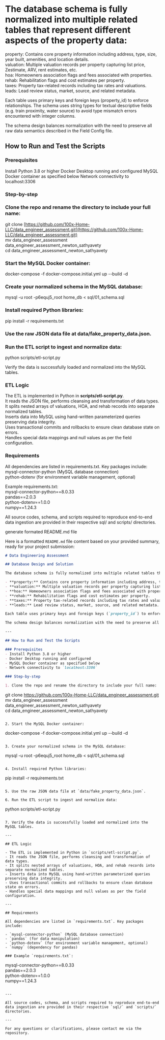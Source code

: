 # The database schema is fully normalized into multiple related tables that represent different aspects of the property data:

property: Contains core property information including address, type, size, year built, amenities, and location details.  
valuation: Multiple valuation records per property capturing list price, Zestimate, ARV, rent estimates, etc.  
hoa: Homeowners association flags and fees associated with properties.  
rehab: Rehabilitation flags and cost estimates per property.  
taxes: Property tax-related records including tax rates and valuations.  
leads: Lead review status, market, source, and related metadata.  

Each table uses primary keys and foreign keys (property_id) to enforce relationships. The schema uses string types for textual descriptive fields (e.g. train proximity, water source) to avoid type mismatch errors encountered with integer columns.

The schema design balances normalization with the need to preserve all raw data semantics described in the Field Config file.

## **How to Run and Test the Scripts**

### Prerequisites

Install Python 3.8 or higher
Docker Desktop running and configured
MySQL Docker container as specified below
Network connectivity to localhost:3306

### Step-by-step

### Clone the repo and rename the directory to include your full name:  
git clone [https://github.com/100x-Home-LLC/data_engineer_assessment.git](https://github.com/100x-Home-LLC/data_engineer_assessment.git)  
mv data_engineer_assessment data_engineer_assessment_newton_sathyavety  
cd data_engineer_assessment_newton_sathyavety  

### Start the MySQL Docker container:  
docker-compose -f docker-compose.initial.yml up --build -d

### Create your normalized schema in the MySQL database:  
mysql -u root -p6equj5_root home_db < sql/01_schema.sql

### Install required Python libraries:  
pip install -r requirements.txt

### Use the raw JSON data file at data/fake_property_data.json.

### Run the ETL script to ingest and normalize data:  
python scripts/etl-script.py

Verify the data is successfully loaded and normalized into the MySQL tables.

### ETL Logic  
The ETL is implemented in Python in **scripts/etl-script.py**.  
It reads the JSON file, performs cleansing and transformation of data types.  
It splits nested arrays of valuations, HOA, and rehab records into separate normalized tables.  
Inserts data into MySQL using hand-written parameterized queries preserving data integrity.  
Uses transactional commits and rollbacks to ensure clean database state on errors.  
Handles special data mappings and null values as per the field configuration.  

### Requirements  
All dependencies are listed in requirements.txt. Key packages include:  
mysql-connector-python (MySQL database connection)  
python-dotenv (for environment variable management, optional)  

Example requirements.txt:  
mysql-connector-python==8.0.33  
pandas==2.0.3  
python-dotenv==1.0.0  
numpy==1.24.3  

All source codes, schema, and scripts required to reproduce end-to-end data ingestion are provided in their respective sql/ and scripts/ directories.

generate formated README.md file

Here is a formatted `README.md` file content based on your provided summary, ready for your project submission:

```markdown
# Data Engineering Assessment

## Database Design and Solution

The database schema is fully normalized into multiple related tables that represent different aspects of the property data:

- **property:** Contains core property information including address, type, size, year built, amenities, and location details.
- **valuation:** Multiple valuation records per property capturing list price, Zestimate, ARV, rent estimates, etc.
- **hoa:** Homeowners association flags and fees associated with properties.
- **rehab:** Rehabilitation flags and cost estimates per property.
- **taxes:** Property tax-related records including tax rates and valuations.
- **leads:** Lead review status, market, source, and related metadata.

Each table uses primary keys and foreign keys (`property_id`) to enforce relationships. The schema uses string types for textual descriptive fields (e.g., train proximity, water source) to avoid type mismatch errors encountered with integer columns.

The schema design balances normalization with the need to preserve all raw data semantics described in the Field Config file.

---

## How to Run and Test the Scripts

### Prerequisites
- Install Python 3.8 or higher
- Docker Desktop running and configured
- MySQL Docker container as specified below
- Network connectivity to `localhost:3306`

### Step-by-step

1. Clone the repo and rename the directory to include your full name:
```

git clone https://github.com/100x-Home-LLC/data_engineer_assessment.git  
mv data_engineer_assessment data_engineer_assessment_newton_sathyavety  
cd data_engineer_assessment_newton_sathyavety  

```

2. Start the MySQL Docker container:
```

docker-compose -f docker-compose.initial.yml up --build -d

```

3. Create your normalized schema in the MySQL database:
```

mysql -u root -p6equj5_root home_db < sql/01_schema.sql

```

4. Install required Python libraries:
```

pip install -r requirements.txt

```

5. Use the raw JSON data file at `data/fake_property_data.json`.

6. Run the ETL script to ingest and normalize data:
```

python scripts/etl-script.py

```

7. Verify the data is successfully loaded and normalized into the MySQL tables.

---

## ETL Logic

- The ETL is implemented in Python in `scripts/etl-script.py`.
- It reads the JSON file, performs cleansing and transformation of data types.
- It splits nested arrays of valuations, HOA, and rehab records into separate normalized tables.
- Inserts data into MySQL using hand-written parameterized queries preserving data integrity.
- Uses transactional commits and rollbacks to ensure clean database state on errors.
- Handles special data mappings and null values as per the field configuration.

---

## Requirements

All dependencies are listed in `requirements.txt`. Key packages include:

- `mysql-connector-python` (MySQL database connection)
- `pandas` (for data manipulation)
- `python-dotenv` (for environment variable management, optional)
- `numpy` (dependency for pandas)

### Example `requirements.txt`:
```

mysql-connector-python==8.0.33  
pandas==2.0.3  
python-dotenv==1.0.0  
numpy==1.24.3  

```

---

All source codes, schema, and scripts required to reproduce end-to-end data ingestion are provided in their respective `sql/` and `scripts/` directories.

---

For any questions or clarifications, please contact me via the repository.

```
